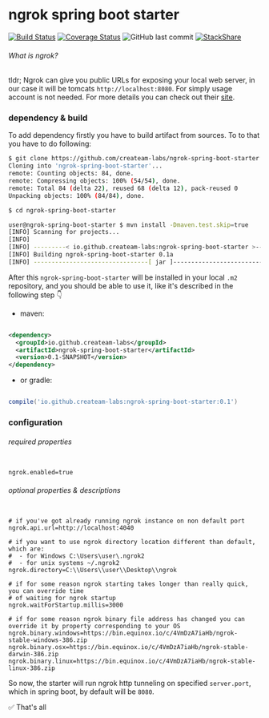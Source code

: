# ngrok spring boot starter
[![Build Status](https://img.shields.io/travis/kilmajster/ngrok-spring-boot-starter/master.svg?logo=travis)](https://travis-ci.org/createam-labs/ngrok-spring-boot-starter)
[![Coverage Status](https://coveralls.io/repos/github/kilmajster/ngrok-spring-boot-starter/badge.svg?branch=master)](https://coveralls.io/github/createam-labs/ngrok-spring-boot-starter?branch=master)
![GitHub last commit](https://img.shields.io/github/last-commit/createam-labs/ngrok-spring-boot-starter.svg)
[![StackShare](https://img.shields.io/badge/tech-stack-0690fa.svg?style=flat)](https://stackshare.io/createam-labs/ngrok-spring-boot-starter)

###### What is ngrok?
tldr; Ngrok can give you public URLs for exposing your local web server, in our case it will be tomcats `http://localhost:8080`. 
For simply usage account is not needed. For more details you can check out their [site](https://ngrok.com/).

### dependency & build
To add dependency firstly you have to build artifact from sources. To to that you have to do following:

```bash
$ git clone https://github.com/createam-labs/ngrok-spring-boot-starter.git
Cloning into 'ngrok-spring-boot-starter'...
remote: Counting objects: 84, done.
remote: Compressing objects: 100% (54/54), done.
remote: Total 84 (delta 22), reused 68 (delta 12), pack-reused 0
Unpacking objects: 100% (84/84), done.

$ cd ngrok-spring-boot-starter

user@ngrok-spring-boot-starter $ mvn install -Dmaven.test.skip=true
[INFO] Scanning for projects...
[INFO]
[INFO] ---------< io.github.createam-labs:ngrok-spring-boot-starter >----------
[INFO] Building ngrok-spring-boot-starter 0.1a
[INFO] --------------------------------[ jar ]---------------------------------
```
After this `ngrok-spring-boot-starter` will be installed in your local `.m2` repository, and you should be able to 
use it, like it's described in the following step 👇

- maven:
```xml

<dependency>
  <groupId>io.github.createam-labs</groupId>
  <artifactId>ngrok-spring-boot-starter</artifactId>
  <version>0.1-SNAPSHOT</version>
</dependency>

```
- or gradle:
```groovy

compile('io.github.createam-labs:ngrok-spring-boot-starter:0.1')

````

### configuration
###### required properties

```properties

ngrok.enabled=true

```

###### optional properties & descriptions

```

# if you've got already running ngrok instance on non default port
ngrok.api.url=http://localhost:4040

# if you want to use ngrok directory location different than default, which are:
#  - for Windows C:\Users\user\.ngrok2
#  - for unix systems ~/.ngrok2
ngrok.directory=C:\\Users\\user\\Desktop\\ngrok

# if for some reason ngrok starting takes longer than really quick, you can override time 
# of waiting for ngrok startup
ngrok.waitForStartup.millis=3000

# if for some reason ngrok binary file address has changed you can override it by property corresponding to your OS
ngrok.binary.windows=https://bin.equinox.io/c/4VmDzA7iaHb/ngrok-stable-windows-386.zip
ngrok.binary.osx=https://bin.equinox.io/c/4VmDzA7iaHb/ngrok-stable-darwin-386.zip
ngrok.binary.linux=https://bin.equinox.io/c/4VmDzA7iaHb/ngrok-stable-linux-386.zip
```

So now, the starter will run ngrok http tunneling on specified `server.port`, which in spring boot, by default will be `8080`.  

✅ That's all